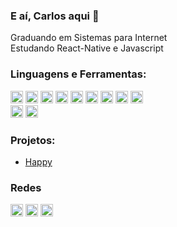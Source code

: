 ### E aí, Carlos aqui 👋

Graduando em Sistemas para Internet <br />
Estudando React-Native e Javascript
<br />

### Linguagens e Ferramentas:
<p align="left">
<img src="https://devicons.github.io/devicon/devicon.git/icons/javascript/javascript-original.svg" alt="javascript" width="20" height="20">
<img src="https://devicons.github.io/devicon/devicon.git/icons/react/react-original-wordmark.svg" alt="react" width="20" height="20">
<img src="https://devicons.github.io/devicon/devicon.git/icons/php/php-original.svg" alt="php" width="20" height="20">
<img src="https://devicons.github.io/devicon/devicon.git/icons/html5/html5-original-wordmark.svg" alt="html5"  width="20" height="20">
<img src="https://devicons.github.io/devicon/devicon.git/icons/css3/css3-original-wordmark.svg" alt="css3"  width="20" height="20">
<img src="https://devicons.github.io/devicon/devicon.git/icons/bootstrap/bootstrap-plain-wordmark.svg" alt="angular"  width="20" height="20">
<img src="https://devicons.github.io/devicon/devicon.git/icons/visualstudio/visualstudio-plain.svg" alt="visual studio"  width="20" height="20">
<img src="https://devicons.github.io/devicon/devicon.git/icons/angularjs/angularjs-original.svg" alt="angular"  width="20" height="20">
<img src="https://devicons.github.io/devicon/devicon.git/icons/git/git-original-wordmark.svg" alt="angular"  width="20" height="20">
<br />
<img src="https://devicons.github.io/devicon/devicon.git/icons/photoshop/photoshop-plain.svg" alt="photoshop"  width="20" height="20">
<img src="https://devicons.github.io/devicon/devicon.git/icons/illustrator/illustrator-plain.svg" alt="illustrator"  width="20" height="20">
</p>

### Projetos:
- [Happy](https://github.com/carlospessin/happy)<br />
<!-- <p align="center">
<img src="https://github-readme-stats.vercel.app/api?username=carlospessin&show_icons=true" alt="crlospessin"/> 
</p> -->
### Redes

<p align="left">
<a href="https://linkedin.com/in/carlospessin" target="blank"><img align="center" src="https://cdn.jsdelivr.net/npm/simple-icons@3.0.1/icons/linkedin.svg" alt="carlospessin" height="20" width="20" /></a>
<a href="https://fb.com/carlospessin" target="blank"><img align="center" src="https://cdn.jsdelivr.net/npm/simple-icons@3.0.1/icons/facebook.svg" alt="carlospessin" height="20" width="20" /></a>
<a href="https://instagram.com/carlospessin" target="blank"><img align="center" src="https://cdn.jsdelivr.net/npm/simple-icons@3.0.1/icons/instagram.svg" alt="carlospessin" height="20" width="20" /></a>
</p>

<!--
**carlospessin/carlospessin** is a ✨ _special_ ✨ repository because its `README.md` (this file) appears on your GitHub profile.

Here are some ideas to get you started:

- 🔭 I’m currently working on ...
- 🌱 I’m currently learning ...
- 👯 I’m looking to collaborate on ...
- 🤔 I’m looking for help with ...
- 💬 Ask me about ...
- 📫 How to reach me: ...
- 😄 Pronouns: ...
- ⚡ Fun fact: ...
-->
